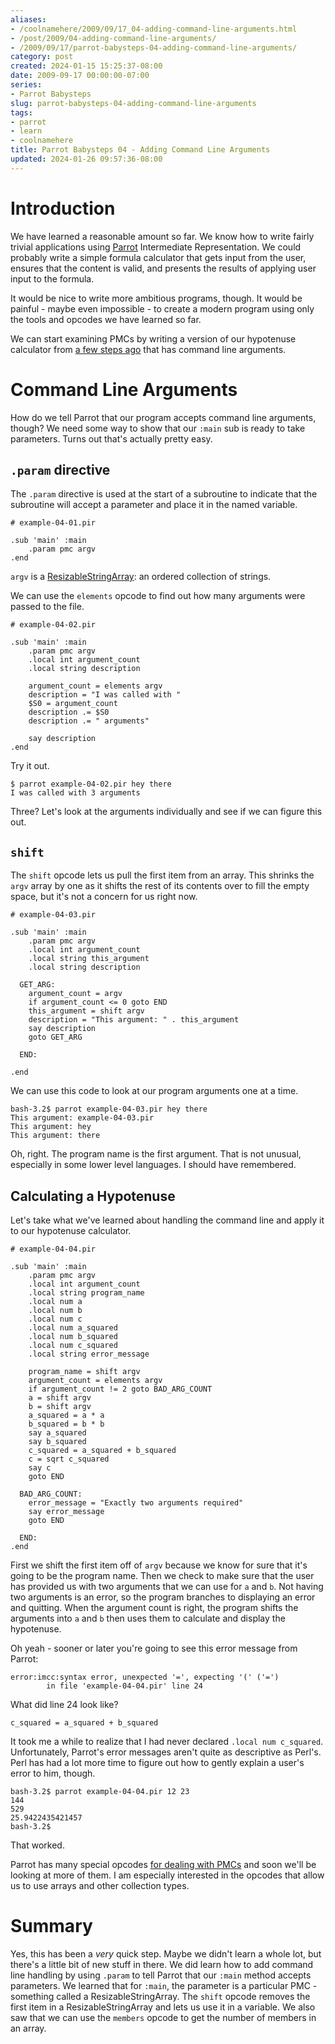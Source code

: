```yaml
---
aliases:
- /coolnamehere/2009/09/17_04-adding-command-line-arguments.html
- /post/2009/04-adding-command-line-arguments/
- /2009/09/17/parrot-babysteps-04-adding-command-line-arguments/
category: post
created: 2024-01-15 15:25:37-08:00
date: 2009-09-17 00:00:00-07:00
series:
- Parrot Babysteps
slug: parrot-babysteps-04-adding-command-line-arguments
tags:
- parrot
- learn
- coolnamehere
title: Parrot Babysteps 04 - Adding Command Line Arguments
updated: 2024-01-26 09:57:36-08:00
---
```


# Introduction

We have learned a reasonable amount so far. We know how to write fairly trivial applications using [Parrot](../../../card/Parrot.md) Intermediate Representation. We could probably write a simple formula calculator that gets input from the user, ensures that the content is valid, and presents the results of applying user input to the formula.

It would be nice to write more ambitious programs, though. It would be painful - maybe even impossible - to create a modern program using only the tools and opcodes we have learned so far.

We can start examining PMCs by writing a version of our hypotenuse calculator from [a few steps ago](../07/parrot-babysteps-02-variables-and-types.md) that has command line arguments.

# Command Line Arguments

How do we tell Parrot that our program accepts command line arguments, though? We need some way to show that our `:main` sub is ready to take parameters. Turns out that's actually pretty easy.

## `.param` directive

The `.param` directive is used at the start of a subroutine to indicate that the subroutine will accept a parameter and place it in the named variable.

````
# example-04-01.pir

.sub 'main' :main
    .param pmc argv
.end
````

`argv` is a [ResizableStringArray](http://docs.parrot.org/parrot/latest/html/src/pmc/resizablestringarray.pmc.html): an ordered collection of strings.

We can use the `elements` opcode to find out how many arguments were passed to the file.

````
# example-04-02.pir

.sub 'main' :main
    .param pmc argv
    .local int argument_count
    .local string description

    argument_count = elements argv
    description = "I was called with "
    $S0 = argument_count
    description .= $S0
    description .= " arguments"

    say description
.end
````

Try it out.

````
$ parrot example-04-02.pir hey there
I was called with 3 arguments
````

Three? Let's look at the arguments individually and see if we can figure this out.

## `shift`

The `shift` opcode lets us pull the first item from an array. This shrinks the `argv` array by one as it shifts the rest of its contents over to fill the empty space, but it's not a concern for us right now.

````
# example-04-03.pir

.sub 'main' :main
    .param pmc argv
    .local int argument_count
    .local string this_argument
    .local string description

  GET_ARG:
    argument_count = argv
    if argument_count <= 0 goto END
    this_argument = shift argv
    description = "This argument: " . this_argument
    say description
    goto GET_ARG

  END:

.end
````

We can use this code to look at our program arguments one at a time.

````
bash-3.2$ parrot example-04-03.pir hey there
This argument: example-04-03.pir
This argument: hey
This argument: there
````

Oh, right. The program name is the first argument. That is not unusual, especially in some lower level languages. I should have remembered.

## Calculating a Hypotenuse

Let's take what we've learned about handling the command line and apply it to our hypotenuse calculator.

````
# example-04-04.pir

.sub 'main' :main
    .param pmc argv
    .local int argument_count
    .local string program_name
    .local num a
    .local num b
    .local num c
    .local num a_squared
    .local num b_squared
    .local num c_squared
    .local string error_message

    program_name = shift argv
    argument_count = elements argv
    if argument_count != 2 goto BAD_ARG_COUNT
    a = shift argv
    b = shift argv
    a_squared = a * a
    b_squared = b * b
    say a_squared
    say b_squared
    c_squared = a_squared + b_squared
    c = sqrt c_squared
    say c
    goto END

  BAD_ARG_COUNT:
    error_message = "Exactly two arguments required"
    say error_message
    goto END

  END:
.end
````

First we shift the first item off of `argv` because we know for sure that it's going to be the program name. Then we check to make sure that the user has provided us with two arguments that we can use for `a` and `b`. Not having two arguments is an error, so the program branches to displaying an error and quitting. When the argument count is right, the program shifts the arguments into `a` and `b` then uses them to calculate and display the hypotenuse.

Oh yeah - sooner or later you're going to see this error message from Parrot:

````
error:imcc:syntax error, unexpected '=', expecting '(' ('=')
        in file 'example-04-04.pir' line 24
````

What did line 24 look like?

````
c_squared = a_squared + b_squared
````

It took me a while to realize that I had never declared `.local num c_squared`. Unfortunately, Parrot's error messages aren't quite as descriptive as Perl's. Perl has had a lot more time to figure out how to gently explain a user's error to him, though.

````
bash-3.2$ parrot example-04-04.pir 12 23
144
529
25.9422435421457
bash-3.2$
````

That worked. 

Parrot has many special opcodes [for dealing with PMCs](http://docs.parrot.org/parrot/latest/html/src/ops/pmc.ops.html) and soon we'll be looking at more of them. I am especially interested in the opcodes that allow us to use arrays and other collection types.

# Summary

Yes, this has been a *very* quick step. Maybe we didn't learn a whole lot,  but there's a little bit of new stuff in there. We did learn how to add command line handling by using `.param` to tell Parrot that our `:main` method accepts parameters. We learned that for `:main`, the parameter is a particular PMC - something called a ResizableStringArray. The `shift` opcode removes the first item in a ResizableStringArray and lets us use it in a variable. We also saw that we can use the `members` opcode to get the number of members in an array.